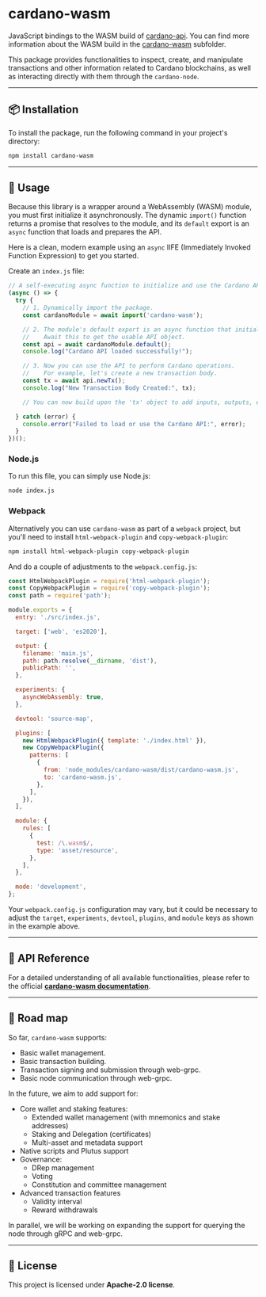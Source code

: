 
# cardano-wasm

JavaScript bindings to the WASM build of [cardano-api](https://github.com/intersectmbo/cardano-api). You can find more information about the WASM build in the [cardano-wasm](https://github.com/IntersectMBO/cardano-api/tree/master/cardano-wasm) subfolder.

This package provides functionalities to inspect, create, and manipulate transactions and other information related to Cardano blockchains, as well as interacting directly with them through the `cardano-node`.

-----

## 📦 Installation

To install the package, run the following command in your project's directory:

```bash
npm install cardano-wasm
```

-----

## 🚀 Usage

Because this library is a wrapper around a WebAssembly (WASM) module, you must first initialize it asynchronously. The dynamic `import()` function returns a promise that resolves to the module, and its `default` export is an `async` function that loads and prepares the API.

Here is a clean, modern example using an `async` IIFE (Immediately Invoked Function Expression) to get you started.

Create an `index.js` file:

```javascript
// A self-executing async function to initialize and use the Cardano API
(async () => {
  try {
    // 1. Dynamically import the package.
    const cardanoModule = await import('cardano-wasm');

    // 2. The module's default export is an async function that initializes the WASM instance.
    //    Await this to get the usable API object.
    const api = await cardanoModule.default();
    console.log("Cardano API loaded successfully!");

    // 3. Now you can use the API to perform Cardano operations.
    //    For example, let's create a new transaction body.
    const tx = await api.newTx();
    console.log("New Transaction Body Created:", tx);

    // You can now build upon the 'tx' object to add inputs, outputs, etc.

  } catch (error) {
    console.error("Failed to load or use the Cardano API:", error);
  }
})();
```

### Node.js

To run this file, you can simply use Node.js:

```bash
node index.js
```

### Webpack

Alternatively you can use `cardano-wasm` as part of a `webpack` project, but you'll need to install `html-webpack-plugin` and `copy-webpack-plugin`:

```bash
npm install html-webpack-plugin copy-webpack-plugin
```

And do a couple of adjustments to the `webpack.config.js`:

```js
const HtmlWebpackPlugin = require('html-webpack-plugin');
const CopyWebpackPlugin = require('copy-webpack-plugin');
const path = require('path');

module.exports = {
  entry: './src/index.js',

  target: ['web', 'es2020'],

  output: {
    filename: 'main.js',
    path: path.resolve(__dirname, 'dist'),
    publicPath: '',
  },

  experiments: {
    asyncWebAssembly: true,
  },

  devtool: 'source-map',

  plugins: [
    new HtmlWebpackPlugin({ template: './index.html' }),
    new CopyWebpackPlugin({
      patterns: [
        {
          from: 'node_modules/cardano-wasm/dist/cardano-wasm.js',
          to: 'cardano-wasm.js',
        },
      ],
    }),
  ],

  module: {
    rules: [
      {
        test: /\.wasm$/,
        type: 'asset/resource',
      },
    ],
  },

  mode: 'development',
};
```

Your `webpack.config.js` configuration may vary, but it could be necessary to adjust the `target`, `experiments`, `devtool`, `plugins`, and `module` keys as shown in the example above.

-----

## 📖 API Reference

For a detailed understanding of all available functionalities, please refer to the official [**cardano-wasm documentation**](https://cardano-api.cardano.intersectmbo.org/cardano-wasm/typedoc/).

-----

## 🚗 Road map

So far, `cardano-wasm` supports:
- Basic wallet management.
- Basic transaction building.
- Transaction signing and submission through web-grpc.
- Basic node communication through web-grpc.

In the future, we aim to add support for:
- Core wallet and staking features:
  - Extended wallet management (with mnemonics and stake addresses)
  - Staking and Delegation (certificates)
  - Multi-asset and metadata support
- Native scripts and Plutus support
- Governance:
  - DRep management
  - Voting
  - Constitution and committee management
- Advanced transaction features
  - Validity interval
  - Reward withdrawals

In parallel, we will be working on expanding the support for querying the node through gRPC and web-grpc.

-----

## 📄 License

This project is licensed under **Apache-2.0 license**.
